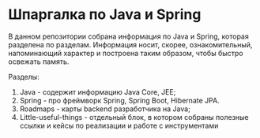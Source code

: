 # Шпаргалка по Java и Spring
В данном репозитории собрана информация по Java и Spring, которая разделена по разделам.
Информация носит, скорее, ознакомительный, напоминающий характер и построена таким образом, чтобы быстро освежать память.

Разделы:
1. Java - содержит информацию Java Core, JEE;
2. Spring - про фреймворк Spring, Spring Boot, Hibernate JPA.
3. Roadmaps - карты backend разработчика на Java;
4. Little-useful-things - отдельный блок, в котором собраны полезные ссылки и кейсы по реализации и работе с инструментами
